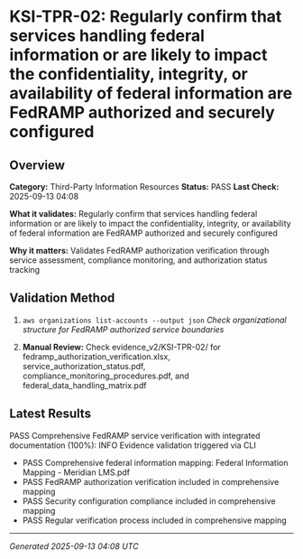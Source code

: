 # KSI-TPR-02: Regularly confirm that services handling federal information or are likely to impact the confidentiality, integrity, or availability of federal information are FedRAMP authorized and securely configured

## Overview

**Category:** Third-Party Information Resources
**Status:** PASS
**Last Check:** 2025-09-13 04:08

**What it validates:** Regularly confirm that services handling federal information or are likely to impact the confidentiality, integrity, or availability of federal information are FedRAMP authorized and securely configured

**Why it matters:** Validates FedRAMP authorization verification through service assessment, compliance monitoring, and authorization status tracking

## Validation Method

1. `aws organizations list-accounts --output json`
   *Check organizational structure for FedRAMP authorized service boundaries*

2. **Manual Review:** Check evidence_v2/KSI-TPR-02/ for fedramp_authorization_verification.xlsx, service_authorization_status.pdf, compliance_monitoring_procedures.pdf, and federal_data_handling_matrix.pdf

## Latest Results

PASS Comprehensive FedRAMP service verification with integrated documentation (100%): INFO Evidence validation triggered via CLI
- PASS Comprehensive federal information mapping: Federal Information Mapping - Meridian LMS.pdf
- PASS FedRAMP authorization verification included in comprehensive mapping
- PASS Security configuration compliance included in comprehensive mapping
- PASS Regular verification process included in comprehensive mapping

---
*Generated 2025-09-13 04:08 UTC*